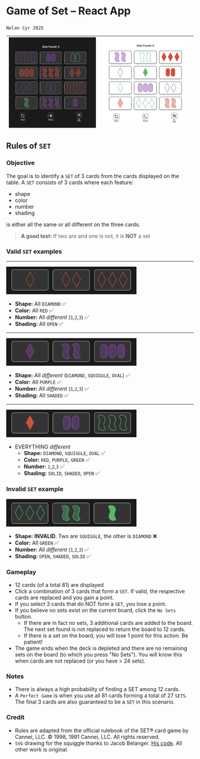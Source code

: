 # Game of Set – React App
`Nolan Cyr 2025`

| ![Cover Image 1](./src/images/cover-image-1.png) | ![Cover Image 2](./src/images/cover-image-2.png) |
|:------------------------------------------------:|:------------------------------------------------:|


## Rules of `SET`

### Objective
The goal is to identify a `SET` of 3 cards from the cards displayed on the table. A `SET` consists of 3 cards where each feature:
- shape
- color
- number
- shading

is either all the same or all different on the three cards.

> **A good test:** If two are and one is not, it is **NOT** a set

### Valid `SET` examples

<hr>
<img src='./src/images/sample-set-1.png' width='350px'>

- **Shape:** All `DIAMOND` ✅
- **Color:** All `RED` ✅
- **Number:** All _different_ (`1`,`2`,`3`) ✅
- **Shading:** All `OPEN` ✅
<hr>
<img src='./src/images/sample-set-2.png' width='350px'>

- **Shape:** All _different_ (`DIAMOND`, `SQUIGGLE`, `OVAL`) ✅
- **Color:** All `PURPLE` ✅
- **Number:** All _different_ (`1`,`2`,`3`) ✅
- **Shading:** All `SHADED` ✅
<hr>
<img src='./src/images/sample-set-3.png' width='350px'>

- EVERYTHING _different_
  - **Shape:** `DIAMOND`, `SQUIGGLE`, `OVAL` ✅
  - **Color:** `RED`, `PURPLE`, `GREEN` ✅
  - **Number:** `1`,`2`,`3` ✅
  - **Shading:** `SOLID`, `SHADED`, `OPEN` ✅

### Invalid `SET` example
<img src='./src/images/sample-invalid-set-1.png' width='350px'>


- **Shape:** **INVALID**. Two are `SQUIGGLE`, the other is `DIAMOND` ❌
- **Color:** All `GREEN` ✅
- **Number:** All _different_ (`1`,`2`,`3`) ✅
- **Shading:** `OPEN`, `SHADED`, `SOLID` ✅

### Gameplay
- 12 cards (of a total 81) are displayed
- Click a combination of 3 cards that form a `SET`. If valid, the respective cards are replaced and you gain a point.
- If you select 3 cards that do NOT form a `SET`, you lose a point.
- If you believe no sets exist on the current board, click the `No Sets` button.
    - If there are in fact no sets, 3 additional cards are added to the board. The next set found is not replaced to return the board to 12 cards.
    - If there is a set on the board, you will lose 1 point for this action. Be patient!
- The game ends when the deck is depleted and there are no remaining sets on the board (to which you press "No Sets"). You will know this when cards are not replaced (or you have > 24 sets). 

### Notes
- There is always a high probability of finding a SET among 12 cards.
- A `Perfect Game` is when you use all 81 cards forming a total of 27 `SETS`. The final 3 cards are also guaranteed to be a `SET` in this scenario.

### Credit

- Rules are adapted from the official rulebook of the SET® card game by Cannei, LLC. © 1998, 1991 Cannei, LLC. All rights reserved. 
- `SVG` drawing for the squiggle thanks to Jacob Belanger. [His code](https://codepen.io/jacob_124/pen/vdYdPX). All other work is original. 


<!-- 
### `yarn build`

Builds the app for production to the `build` folder.\
It correctly bundles React in production mode and optimizes the build for the best performance.

The build is minified and the filenames include the hashes.\
Your app is ready to be deployed!

See the section about [deployment](https://facebook.github.io/create-react-app/docs/deployment) for more information.


## Learn More

You can learn more in the [Create React App documentation](https://facebook.github.io/create-react-app/docs/getting-started).

To learn React, check out the [React documentation](https://reactjs.org/). -->
